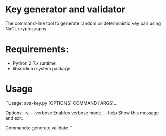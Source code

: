Key generator and validator
======================================
The command-line tool to generate random or deterministic key pair using NaCL cryptography. 



Requirements:
===================================
- Python 2.7.x runtime
- libsordium system package


Usage
====================================
``Usage: ava-key.py [OPTIONS] COMMAND [ARGS]...

Options:
  -v, --verbose  Enables verbose mode.
  --help         Show this message and exit.

Commands:
  generate
  validate
``